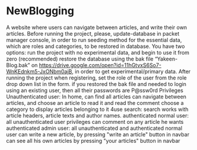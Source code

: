 # NewBlogging
A website where users can navigate between articles, and write their own articles.
Before running the project, please, update-database in packet manager console, in order to run seeding method for the essential data, which are roles and categories, to be restored in database.
You have two options:
 run the project with no experimental data, and begin to use it from zero
 (recommended) restore the database using the bak file “Yakeen-Blog.bak” on https://drive.google.com/open?id=11hGtvxS6So7-WnKEdnkm5-JxONbm0ajB, in order to get experimental/primary data.
After running the project
when registering, set the role of the user from the role drop down list in the form.
if you restored the bak file and needed to login using an existing user, then all their passwords are P@ssw0rd
Privileges
Unauthenticated user:
In home, can find all articles
can navigate between articles, and choose an article to read it and read the comment 
choose a category to display articles belonging to it 4use search: search works with article headers, article texts and author names.
authenticated normal user: 
all unauthenticated user privileges
can comment on any article he wants
authenticated admin user:
all unauthenticated and authenticated normal user
can write a new article, by pressing "write an article" button in navbar
can see all his own articles by pressing "your articles" button in navbar


